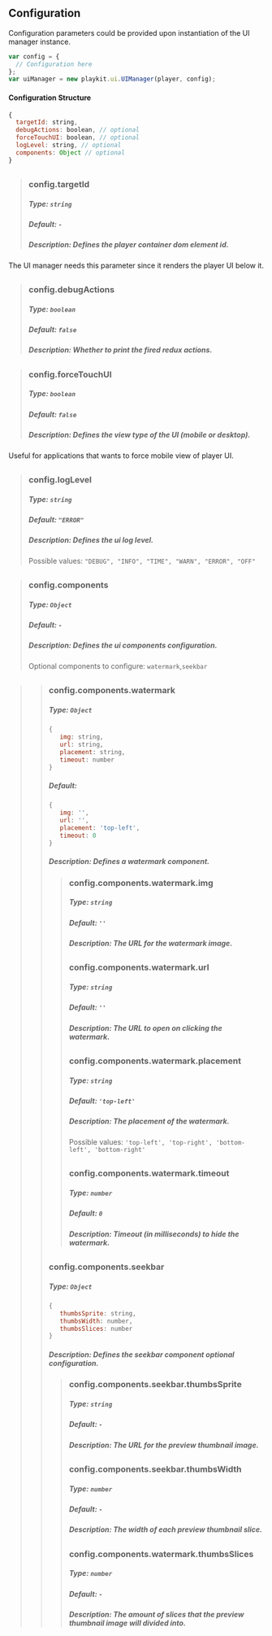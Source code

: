 ## Configuration
Configuration parameters could be provided upon instantiation of the UI manager instance.
```js
var config = {
  // Configuration here
};
var uiManager = new playkit.ui.UIManager(player, config);
```

#### Configuration Structure
```js
{
  targetId: string,
  debugActions: boolean, // optional
  forceTouchUI: boolean, // optional
  logLevel: string, // optional
  components: Object // optional
}
```
##
>### config.targetId
>##### Type: `string`
>##### Default: `-`
>##### Description: Defines the player container dom element id.
The UI manager needs this parameter since it renders the player UI below it.
##
>### config.debugActions
>##### Type: `boolean`
>##### Default: `false`
>##### Description: Whether to print the fired redux actions.
##
>### config.forceTouchUI
>##### Type: `boolean`
>##### Default: `false`
>##### Description: Defines the view type of the UI (mobile or desktop).
Useful for applications that wants to force mobile view of player UI.
##
>### config.logLevel
>##### Type: `string`
>##### Default: `"ERROR"`
>##### Description: Defines the ui log level.
>Possible values: `"DEBUG", "INFO", "TIME", "WARN", "ERROR", "OFF"`
##
>### config.components
>##### Type: `Object`
>##### Default: `-`
>##### Description: Defines the ui components configuration.
>Optional components to configure: `watermark`,`seekbar`
##
>>### config.components.watermark
>>##### Type: `Object`
>>```js
>>{
>>    img: string,
>>    url: string,
>>    placement: string,
>>    timeout: number
>>}
>>```
>>##### Default:
>>```js
>>{
>>    img: '',
>>    url: '',
>>    placement: 'top-left',
>>    timeout: 0
>>}
>>```
>>##### Description: Defines a watermark component.
>>>### config.components.watermark.img
>>>##### Type: `string`
>>>##### Default: `''`
>>>##### Description: The URL for the watermark image.
>>>##
>>>### config.components.watermark.url
>>>##### Type: `string`
>>>##### Default: `''`
>>>##### Description: The URL to open on clicking the watermark.
>>>##
>>>### config.components.watermark.placement
>>>##### Type: `string`
>>>##### Default: `'top-left'`
>>>##### Description: The placement of the watermark.
>>>Possible values: `'top-left', 'top-right', 'bottom-left', 'bottom-right'`
>>>##
>>>### config.components.watermark.timeout
>>>##### Type: `number`
>>>##### Default: `0`
>>>##### Description: Timeout (in milliseconds) to hide the watermark.
>>##
>>### config.components.seekbar
>>##### Type: `Object`
>>```js
>>{
>>    thumbsSprite: string,
>>    thumbsWidth: number,
>>    thumbsSlices: number
>>}
>>```
>>##### Description: Defines the seekbar component optional configuration.
>>>### config.components.seekbar.thumbsSprite
>>>##### Type: `string`
>>>##### Default: `-`
>>>##### Description: The URL for the preview thumbnail image.
>>>##
>>>### config.components.seekbar.thumbsWidth
>>>##### Type: `number`
>>>##### Default: `-`
>>>##### Description: The width of each preview thumbnail slice.
>>>##
>>>### config.components.watermark.thumbsSlices
>>>##### Type: `number`
>>>##### Default: `-`
>>>##### Description: The amount of slices that the preview thumbnail image will divided into.
